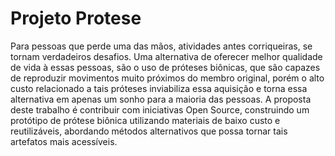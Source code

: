 # Projeto Protese
Para pessoas que perde uma das mãos, atividades antes corriqueiras, se tornam verdadeiros desafios. Uma alternativa de oferecer melhor qualidade
de vida à essas pessoas, são o uso de próteses biônicas, que são capazes de reproduzir movimentos muito próximos do membro original, porém o alto
custo relacionado a tais próteses inviabiliza essa aquisição e torna essa alternativa em apenas um sonho para a maioria das pessoas. A proposta deste
trabalho é contribuir com iniciativas Open Source, construindo um protótipo de prótese biônica utilizando materiais de baixo custo e reutilizáveis,
abordando métodos alternativos que possa tornar tais artefatos mais acessíveis.
